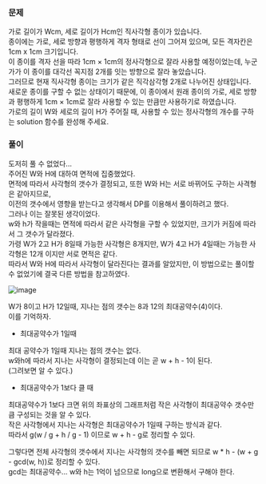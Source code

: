 ### 문제

가로 길이가 Wcm, 세로 길이가 Hcm인 직사각형 종이가 있습니다.    
종이에는 가로, 세로 방향과 평행하게 격자 형태로 선이 그어져 있으며, 모든 격자칸은 1cm x 1cm 크기입니다.    
이 종이를 격자 선을 따라 1cm × 1cm의 정사각형으로 잘라 사용할 예정이었는데, 누군가가 이 종이를 대각선 꼭지점 2개를 잇는 방향으로 잘라 놓았습니다.   
그러므로 현재 직사각형 종이는 크기가 같은 직각삼각형 2개로 나누어진 상태입니다.    
새로운 종이를 구할 수 없는 상태이기 때문에, 이 종이에서 원래 종이의 가로, 세로 방향과 평행하게 1cm × 1cm로 잘라 사용할 수 있는 만큼만 사용하기로 하였습니다.   
가로의 길이 W와 세로의 길이 H가 주어질 때, 사용할 수 있는 정사각형의 개수를 구하는 solution 함수를 완성해 주세요.   


### 풀이

도저히 풀 수 없었다...   
주어진 W와 H에 대하여 면적에 집중했었다.   
면적에 따라서 사각형의 갯수가 결정되고, 또한 W와 H는 서로 바뀌어도 구하는 사격형은 같아지므로,   
이전의 갯수에서 영향을 받는다고 생각해서 DP를 이용해서 풀이하려고 했다.   
그러나 이는 잘못된 생각이었다.   
w와 h가 작을때는 면적에 따라서 같은 사각형을 구할 수 있었지만, 크기가 커짐에 따라서 그 갯수가 달라졌다.   
가령 W가 2고 H가 8일때 가능한 사각형은 8개지만, 
W가 4고 H가 4일때는 가능한 사각형은 12개 이지만 서로 면적은 같다.    
따라서 W와 H에 따라서 사각형이 달라진다는 결과를 알았지만, 이 방법으로는 풀이할 수 없었기에 결국 다른 방법을 참고하였다.   


![image](https://github.com/Win-9/Algorism/assets/80390524/831a27b8-e47f-4147-8fab-518fc1ae5418)   

W가 8이고 H가 12일때, 지나는 점의 갯수는 8과 12의 최대공약수(4)이다.   
이를 기억하자.   


* 최대공약수가 1일때

최대 공약수가 1일때 지나는 점의 갯수는 없다.    
w와h에 따라서 지나는 사각형이 결정되는데 이는 곧 w + h - 1이 된다.   
(그려보면 알 수 있다.)

* 최대공약수가 1보다 클 때

최대공약수가 1보다 크면 위의 좌표상의 그래프처럼 작은 사각형이 최대공약수 갯수만큼 구성되는 것을 알 수 있다.   
작은 사각형에서 지나는 사각형은 최대공약수가 1일때 구하는 방식과 같다.   
따라서 g(w / g + h / g - 1) 이므로 w + h - g로 정리할 수 있다.   

그렇다면 전체 사각형의 갯수에서 지나는 사각형의 갯수를 빼면 되므로
w * h - (w + g - gcd(w, h))로 정리할 수 있다.   
gcd는 최대공약수...
w와 h는 1억이 넘으므로 long으로 변환해서 구해야 한다.
